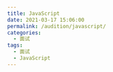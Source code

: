```yaml
---
title: JavaScript
date: 2021-03-17 15:06:00
permalink: /audition/javascript/
categories:
  - 面试
tags:
  - 面试
  - JavaScript
---
```

